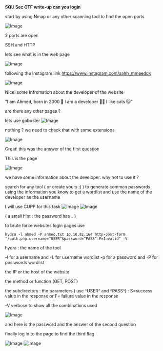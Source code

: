 **SQU Sec CTF write-up
can you login**


start by using Nmap or any other scanning tool to find the open ports

![Image](https://github.com/user-attachments/assets/04374048-b14a-42c2-913b-ac73c24bfddd)

2 ports are open 

SSH and HTTP

lets see what is in the web page 

![Image](https://github.com/user-attachments/assets/dd2f4eb1-7959-40fc-bae0-1f14d45ad924)

following the Instagram link https://www.instagram.com/aahh_mmeeddx

![Image](https://github.com/user-attachments/assets/b1f9e129-64bc-467b-b4ac-a12cf5e425c3)

Nice! some Infromation about the developer of the website

"I am Ahmed, born in 2000 🎉
I am a developer 🧑‍💻
I like cats 🐱"

are there any other pages ?

lets use gobuster
![Image](https://github.com/user-attachments/assets/76cf6faf-2242-469a-af56-0c4ddf93a73a)

nothing ?
we need to check that with some extensions

![Image](https://github.com/user-attachments/assets/f9188af5-fa05-405d-9894-de6b4af6734a)

Great! this was the answer of the first question

 This is the page 

![Image](https://github.com/user-attachments/assets/550df2c5-5c5d-4eb6-a14f-2a98afdd7058)

we have some information about the developer. why not to use it ?

search for any tool ( or create yours :) ) to generate common passwords using the information you know to get a wordlist and use the name of the developer as the username 

I will use CUPP for this task
![Image](https://github.com/user-attachments/assets/314ca372-673e-4367-a45c-39354cd58134)
![Image](https://github.com/user-attachments/assets/be5b41fd-2068-4a0b-ba9a-2a8e317d0817)

( a small hint : the password has _ )


to brute force websites login pages use

`hydra -l ahmed -P ahmed.txt 10.10.82.164 http-post-form "/auth.php:username=^USER^&password=^PASS^:F=Invalid" -V`


hydra : the name of the tool

-l for a username and -L for username wordlist
-p for a password and -P for passwords wordlist

the IP or the host of the website

the method or function (GET, POST)

the subdirectory
:
the parameters ( use ^USER^ and ^PASS^)
:
S=success value in the response or F= failure value in the response

-V verbose to show all the combinations used 

![Image](https://github.com/user-attachments/assets/1c03a211-1958-48d1-99de-97237a03c897)

and here is the password and the answer of the second question

finally log in to the page to find the third flag

![Image](https://github.com/user-attachments/assets/d4560bab-aae7-40f5-b481-0517e9bb3784)
![Image](https://github.com/user-attachments/assets/33ee54a5-a635-45e2-98bd-89303dca7c7f)

